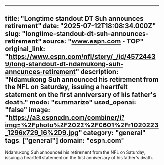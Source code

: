---
   title: "Longtime standout DT Suh announces retirement"
   date: "2025-07-12T18:08:34.000Z"
   slug: "longtime-standout-dt-suh-announces-retirement"
   source: "www.espn.com - TOP"
   original_link: "https://www.espn.com/nfl/story/_/id/45724439/long-standout-dt-ndamukong-suh-announces-retirement"
   description: "Ndamukong Suh announced his retirement from the NFL on Saturday, issuing a heartfelt statement on the first anniversary of his father's death."
   mode: "summarize"
   used_openai: "false"
   image: "https://a3.espncdn.com/combiner/i?img=%2Fphoto%2F2022%2F0601%2Fr1020223_1296x729_16%2D9.jpg"
   category: "general"
   tags: ["general"]
   domain: "espn.com"
  ---
  Ndamukong Suh announced his retirement from the NFL on Saturday, issuing a heartfelt statement on the first anniversary of his father's death.